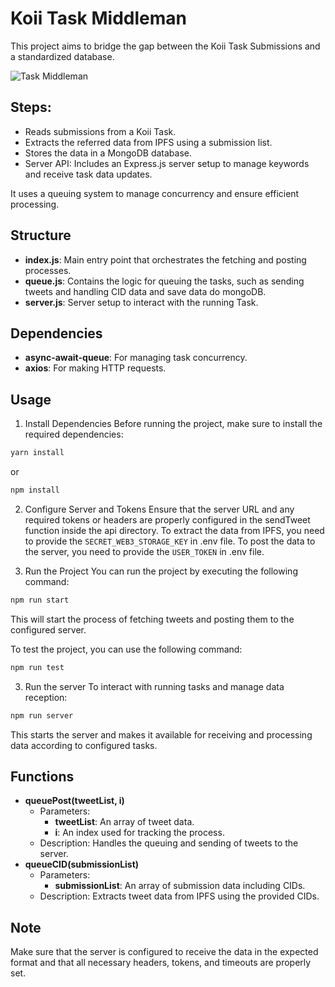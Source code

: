 # Koii Task Middleman

This project aims to bridge the gap between the Koii Task Submissions and a standardized database.

![Task Middleman](https://i.imgur.com/JeNpHHO.png)

## Steps:

- Reads submissions from a Koii Task.
- Extracts the referred data from IPFS using a submission list.
- Stores the data in a MongoDB database.
- Server API: Includes an Express.js server setup to manage keywords and receive task data updates.

It uses a queuing system to manage concurrency and ensure efficient processing.

## Structure

- **index.js**: Main entry point that orchestrates the fetching and posting processes.
- **queue.js**: Contains the logic for queuing the tasks, such as sending tweets and handling CID data and save data do mongoDB.
- **server.js**: Server setup to interact with the running Task.


## Dependencies

- **async-await-queue**: For managing task concurrency.
- **axios**: For making HTTP requests.

## Usage

1. Install Dependencies
   Before running the project, make sure to install the required dependencies:

```bash
yarn install
```
or

```bash
npm install
```

2. Configure Server and Tokens
   Ensure that the server URL and any required tokens or headers are properly configured in the sendTweet function inside the api directory. To extract the data from IPFS, you need to provide the `SECRET_WEB3_STORAGE_KEY` in .env file. To post the data to the server, you need to provide the `USER_TOKEN` in .env file.

3. Run the Project
   You can run the project by executing the following command:

```bash
npm run start
```

This will start the process of fetching tweets and posting them to the configured server.

To test the project, you can use the following command:

```bash
npm run test
```

 <!-- This will start a server that listen on localhost:3333 will receive the tweets and log them to the console. Then in `api/sendTweet.js` file, change the server url to locahost:3333. -->

3. Run the server
  To interact with running tasks and manage data reception:
```bash
npm run server
```

This starts the server and makes it available for receiving and processing data according to configured tasks.

## Functions

- **queuePost(tweetList, i)**
  - Parameters:
    - **tweetList**: An array of tweet data.
    - **i**: An index used for tracking the process.
  - Description: Handles the queuing and sending of tweets to the server.
- **queueCID(submissionList)**
  - Parameters:
    - **submissionList**: An array of submission data including CIDs.
  - Description: Extracts tweet data from IPFS using the provided CIDs.

## Note

Make sure that the server is configured to receive the data in the expected format and that all necessary headers, tokens, and timeouts are properly set.
